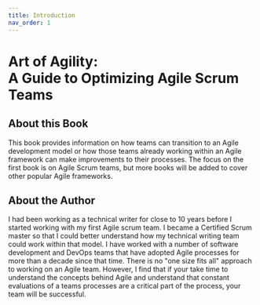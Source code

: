 ```yaml
---
title: Introduction
nav_order: 1
---
```


# Art of Agility: <br/>A Guide to Optimizing Agile Scrum Teams

## About this Book

This book provides information on how teams can transition to an Agile development model or how those teams already working within an Agile framework can make improvements to their processes. The focus on the first book is on Agile Scrum teams, but more books will be added to cover other popular Agile frameworks.

## About the Author

I had been working as a technical writer for close to 10 years before I started working with my first Agile scrum team. I became a Certified Scrum master so that I could better understand how my technical writing team could work within that model. I have worked with a number of software development and DevOps teams that have adopted Agile processes for more than a decade since that time. There is no "one size fits all" approach to working on an Agile team. However, I find that if your take time to understand the concepts behind Agile and understand that constant evaluations of a teams processes are a critical part of the process, your team will be successful.

